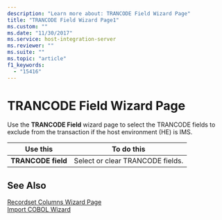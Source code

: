 ```yaml
---
description: "Learn more about: TRANCODE Field Wizard Page"
title: "TRANCODE Field Wizard Page1"
ms.custom: ""
ms.date: "11/30/2017"
ms.service: host-integration-server
ms.reviewer: ""
ms.suite: ""
ms.topic: "article"
f1_keywords: 
  - "15416"
---
```

# TRANCODE Field Wizard Page
Use the **TRANCODE Field** wizard page to select the TRANCODE fields to exclude from the transaction if the host environment (HE) is IMS.  
  
|Use this|To do this|  
|--------------|----------------|  
|**TRANCODE field**|Select or clear TRANCODE fields.|  
  
## See Also  
 [Recordset Columns Wizard Page](../core/recordset-columns-wizard-page2.md)   
 [Import COBOL Wizard](../core/import-cobol-wizard2.md)
